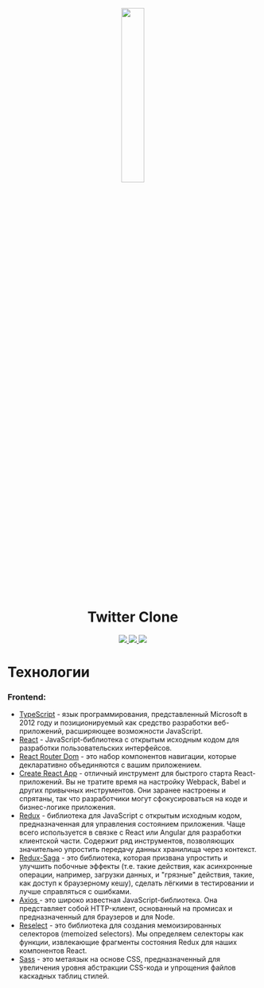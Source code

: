 <p align="center">
    <img src="https://www.bgr.in/wp-content/uploads/2013/01/twitter_icon.png" width="30%">
</p>

<h1 align="center">Twitter Clone</h1>

<p align="center">
    <a href="https://github.com/seryozhabaleyko/twitter-clone">
        <img src="https://img.shields.io/badge/Twitter-Clone-83BA2F?style=for-the-badge&labelColor=90C53F" />
    </a>
    <a href="https://github.com/seryozhabaleyko/twitter-clone/stargazers">
        <img src="https://img.shields.io/github/stars/seryozhabaleyko/twitter-clone?style=for-the-badge" />
    </a>
    <a href="https://github.com/seryozhabaleyko/twitter-clone/issues">
        <img src="https://img.shields.io/github/issues-raw/seryozhabaleyko/twitter-clone?style=for-the-badge" />
    </a>
</p>

<h1>Технологии</h1>

<h3>Frontend:</h3>
<ul>
    <li><a href="https://github.com/Microsoft/TypeScript">TypeScript</a> - язык программирования, представленный Microsoft в 2012 году и позиционируемый как средство разработки веб-приложений, расширяющее возможности JavaScript.</li>
    <li>
        <a href="https://github.com/facebook/react">React</a> - JavaScript-библиотека с открытым исходным кодом для разработки пользовательских интерфейсов.
    </li>
    <li>
        <a href="https://github.com/ReactTraining/react-router/tree/master/packages/react-router-dom">React Router Dom</a> - это набор компонентов навигации, которые декларативно объединяются с вашим приложением.
    </li>
    <li>
        <a href="https://github.com/facebook/create-react-app">Create React App</a> - отличный инструмент для быстрого старта React-приложений. Вы не тратите время на настройку Webpack, Babel и других привычных инструментов. Они заранее настроены и спрятаны, так что разработчики могут сфокусироваться на коде и бизнес-логике приложения.
    </li>
    <li>
        <a href="https://github.com/reduxjs/redux">Redux</a> - библиотека для JavaScript с открытым исходным кодом, предназначенная для управления состоянием приложения. Чаще всего используется в связке с React или Angular для разработки клиентской части. Содержит ряд инструментов, позволяющих значительно упростить передачу данных хранилища через контекст.
    </li>
    <li>
        <a href="https://github.com/redux-saga/redux-saga/">Redux-Saga</a> - это библиотека, которая призвана упростить и улучшить побочные эффекты (т.е. такие действия, как асинхронные операции, например, загрузки данных, и "грязные" действия, такие, как доступ к браузерному кешу), сделать лёгкими в тестировании и лучше справляться с ошибками.
    </li>
    <li>
        <a href="https://github.com/axios/axios">Axios </a> - это широко известная JavaScript-библиотека. Она представляет собой HTTP-клиент, основанный на промисах и предназначенный для браузеров и для Node.
    </li>
    <li>
        <a href="https://github.com/reduxjs/reselect">Reselect</a> - это библиотека для создания мемоизированных селекторов (memoized selectors). Мы определяем селекторы как функции, извлекающие фрагменты состояния Redux для наших компонентов React.
    </li>
    <li>
        <a href="https://sass-scss.ru">Sass</a> - это метаязык на основе CSS, предназначенный для увеличения уровня абстракции CSS-кода и упрощения файлов каскадных таблиц стилей.
    </li>
</ul>
